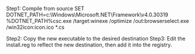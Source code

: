 Step1: Compile from source
SET DOTNET_PATH=c:\Windows\Microsoft.NET\Framework\v4.0.30319\
%DOTNET_PATH%csc.exe /target:winexe /optimize /out:browserselect.exe /win32icon:icon.ico *.cs

Step2: Copy the new executable to the desired destination
Step3: Edit the install.reg to reflect the new destination, then add it into the registry.

